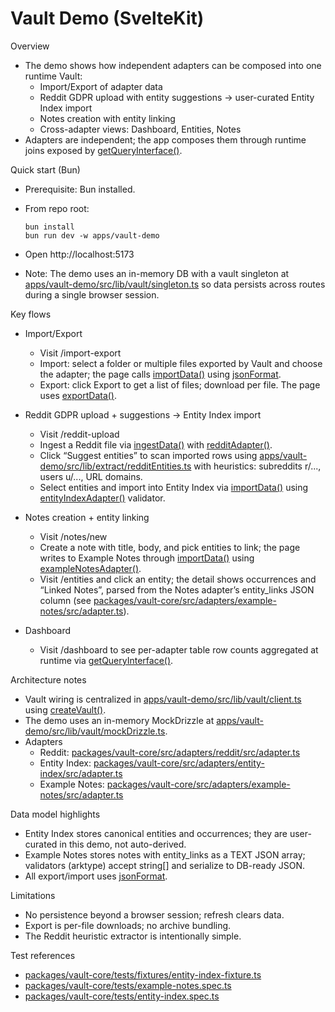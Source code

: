 # Vault Demo (SvelteKit)

Overview

- The demo shows how independent adapters can be composed into one runtime Vault:
  - Import/Export of adapter data
  - Reddit GDPR upload with entity suggestions → user-curated Entity Index import
  - Notes creation with entity linking
  - Cross-adapter views: Dashboard, Entities, Notes
- Adapters are independent; the app composes them through runtime joins exposed by [getQueryInterface()](packages/vault-core/src/core/vault.ts:317).

Quick start (Bun)

- Prerequisite: Bun installed.
- From repo root:

  ```
  bun install
  bun run dev -w apps/vault-demo
  ```

- Open http://localhost:5173
- Note: The demo uses an in-memory DB with a vault singleton at [apps/vault-demo/src/lib/vault/singleton.ts](apps/vault-demo/src/lib/vault/singleton.ts) so data persists across routes during a single browser session.

Key flows

- Import/Export
  - Visit /import-export
  - Import: select a folder or multiple files exported by Vault and choose the adapter; the page calls [importData()](packages/vault-core/src/core/vault.ts:176) using [jsonFormat](packages/vault-core/src/codecs/json.ts:3).
  - Export: click Export to get a list of files; download per file. The page uses [exportData()](packages/vault-core/src/core/vault.ts:116).

- Reddit GDPR upload + suggestions → Entity Index import
  - Visit /reddit-upload
  - Ingest a Reddit file via [ingestData()](packages/vault-core/src/core/vault.ts:284) with [redditAdapter()](packages/vault-core/src/adapters/reddit/src/adapter.ts:12).
  - Click “Suggest entities” to scan imported rows using [apps/vault-demo/src/lib/extract/redditEntities.ts](apps/vault-demo/src/lib/extract/redditEntities.ts:1) with heuristics: subreddits r/..., users u/..., URL domains.
  - Select entities and import into Entity Index via [importData()](packages/vault-core/src/core/vault.ts:176) using [entityIndexAdapter()](packages/vault-core/src/adapters/entity-index/src/adapter.ts:89) validator.

- Notes creation + entity linking
  - Visit /notes/new
  - Create a note with title, body, and pick entities to link; the page writes to Example Notes through [importData()](packages/vault-core/src/core/vault.ts:176) using [exampleNotesAdapter()](packages/vault-core/src/adapters/example-notes/src/adapter.ts:147).
  - Visit /entities and click an entity; the detail shows occurrences and “Linked Notes”, parsed from the Notes adapter’s entity_links JSON column (see [packages/vault-core/src/adapters/example-notes/src/adapter.ts](packages/vault-core/src/adapters/example-notes/src/adapter.ts:1)).

- Dashboard
  - Visit /dashboard to see per-adapter table row counts aggregated at runtime via [getQueryInterface()](packages/vault-core/src/core/vault.ts:317).

Architecture notes

- Vault wiring is centralized in [apps/vault-demo/src/lib/vault/client.ts](apps/vault-demo/src/lib/vault/client.ts:1) using [createVault()](packages/vault-core/src/core/vault.ts:31).
- The demo uses an in-memory MockDrizzle at [apps/vault-demo/src/lib/vault/mockDrizzle.ts](apps/vault-demo/src/lib/vault/mockDrizzle.ts:1).
- Adapters
  - Reddit: [packages/vault-core/src/adapters/reddit/src/adapter.ts](packages/vault-core/src/adapters/reddit/src/adapter.ts:1)
  - Entity Index: [packages/vault-core/src/adapters/entity-index/src/adapter.ts](packages/vault-core/src/adapters/entity-index/src/adapter.ts:1)
  - Example Notes: [packages/vault-core/src/adapters/example-notes/src/adapter.ts](packages/vault-core/src/adapters/example-notes/src/adapter.ts:1)

Data model highlights

- Entity Index stores canonical entities and occurrences; they are user-curated in this demo, not auto-derived.
- Example Notes stores notes with entity_links as a TEXT JSON array; validators (arktype) accept string[] and serialize to DB-ready JSON.
- All export/import uses [jsonFormat](packages/vault-core/src/codecs/json.ts:3).

Limitations

- No persistence beyond a browser session; refresh clears data.
- Export is per-file downloads; no archive bundling.
- The Reddit heuristic extractor is intentionally simple.

Test references

- [packages/vault-core/tests/fixtures/entity-index-fixture.ts](packages/vault-core/tests/fixtures/entity-index-fixture.ts:1)
- [packages/vault-core/tests/example-notes.spec.ts](packages/vault-core/tests/example-notes.spec.ts:1)
- [packages/vault-core/tests/entity-index.spec.ts](packages/vault-core/tests/entity-index.spec.ts:1)
